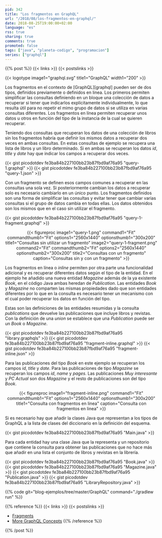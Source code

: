 ```yaml
---
pid: 342
title: "Los fragmentos en GraphQL"
url: "/2018/08/los-fragmentos-en-graphql/"
date: 2018-08-25T19:00:00+02:00
language: "es"
rss: true
sharing: true
comments: true
promoted: false
tags: ["java", "planeta-codigo", "programacion"]
series: ["graphql"]
---
```


{{% post %}}
{{< links >}}
{{< postslinks >}}

{{< logotype image1="graphql.svg" title1="GraphQL" width1="200" >}}

Los fragmentos en el contexto de [GraphQL][graphql] pueden ser de dos tipos, definidos previamente o definidos en linea. Los primeros permiten simplificar las consultas definiendo en un bloque una colección de datos a recuperar si tener que indicarlos explícitamente individualmente, lo que resulta útil para no repetir el mimo grupo de datos si se utiliza en varias consultas diferentes. Los fragmentos en línea permiten recuperar unos datos u otros en función del tipo de la instancia de la cual se quieren recuperar.

Teniendo dos consultas que recuperan los datos de una colección de libros sin los fragmentos habría que definir los mismos datos a recuperar dos veces en ambas consultas. En estas consultas de ejemplo se recupera una lista de libros y un libro determinado. Si en ambas se recuperan los datos _id_, _title_ y _date_ hay que indicar los campos a recuperar dos veces.

{{< gist picodotdev fe3ba84b227100bb23b87fbd9af76a95 "query-1.graphql" >}}
{{< gist picodotdev fe3ba84b227100bb23b87fbd9af76a95 "query-1.json" >}}

Con un fragmento se definen esos campos comunes a recuperar en las consultas una sola vez. Si posteriormente cambian los datos a recuperar solo es necesario cambiarlo en un único punto. Los fragmentos definidos son una forma de simplificar las consultas y evitar tener que cambiar varias consultas si el grupo de datos cambia en todas ellas. Los datos obtenidos son los mismos que en el caso sin utilizar el fragmento.

{{< gist picodotdev fe3ba84b227100bb23b87fbd9af76a95 "query-1-fragment.graphql" >}}

<div class="media" style="text-align: center;">
    {{< figureproc
        image1="query-1.png" command1="Fit" commandthumb1="Fit" options1="2560x1440" optionsthumb1="300x200" title1="Consultas sin utilizar un fragmento"
        image2="query-1-fragment.png" command2="Fit" commandthumb2="Fit" options2="2560x1440" optionsthumb2="300x200" title2="Consultas con un fragmento"
        caption="Consultas sin y con un fragmento" >}}
</div>

Los fragmentos en línea o _inline_ permiten por otra parte una funcionalidad adicional y es recuperar diferentes datos según el tipo de la entidad. En el ejemplo he añadido una nueva entidad _Magazine_ además de la ya existente _Book_, en el código Java ambas heredan de _Publication_. Las entidades _Book_ y _Magazine_ no comparten las mismas propiedades dado que son entidades diferentes por lo que en la consulta es necesario tener un mecanismo con el cual poder recuperar los datos en función del tipo.

Estas son las definiciones de las entidades resumidas y la consulta _publications_ que devuelve las publicaciones que incluye libros y revistas. Con la definición de una _union_ se establece que una _Publication_ puede ser un _Book_ o _Magazine_.

{{< gist picodotdev fe3ba84b227100bb23b87fbd9af76a95 "library.graphqls" >}}
{{< gist picodotdev fe3ba84b227100bb23b87fbd9af76a95 "fragment-inline.graphql" >}}
{{< gist picodotdev fe3ba84b227100bb23b87fbd9af76a95 "fragment-inline.json" >}}

Para las publicaciones del tipo _Book_ en este ejemplo se recuperan los campos _id_, _title_ y _date_. Para las publicaciones de tipo _Magazine_ se recuperan los campos _id_, _name_ y _pages_. Las publicaciones _Muy interesante_ y _PC Actual_ son dos _Magazine_ y el resto de publicaciones son del tipo _Book_.

<div class="media" style="text-align: center;">
    {{< figureproc
        image1="fragment-inline.png" command1="Fit" commandthumb1="Fit" options1="2560x1440" optionsthumb1="300x200" title1="Consulta con fragmentos en linea"
        caption="Consulta con fragmentos en linea" >}}
</div>

Si es necesario hay que añadir la clases Java que representan a los tipos de GraphQL a la lista de clases del diccionario en la definición del esquema.

{{< gist picodotdev fe3ba84b227100bb23b87fbd9af76a95 "Main.java" >}}

Para cada entidad hay una clase Java que la representa y un repositorio que contiene la consulta para obtener las publicaciones que no hace más que añadir en una lista el conjunto de libros y revistas en la librería.

{{< gist picodotdev fe3ba84b227100bb23b87fbd9af76a95 "Book.java" >}}
{{< gist picodotdev fe3ba84b227100bb23b87fbd9af76a95 "Magazine.java" >}}
{{< gist picodotdev fe3ba84b227100bb23b87fbd9af76a95 "Publication.java" >}}
{{< gist picodotdev fe3ba84b227100bb23b87fbd9af76a95 "LibraryRepository.java" >}}

{{% code git="blog-ejemplos/tree/master/GraphQL" command="./gradlew run" %}}

{{% reference %}}
{{< links >}}
{{< postslinks >}}
* [Fragments](https://graphql.org/learn/queries/#fragments)
* [More GraphQL Concepts](https://www.howtographql.com/advanced/2-more-graphql-concepts/)
{{% /reference %}}

{{% /post %}}
